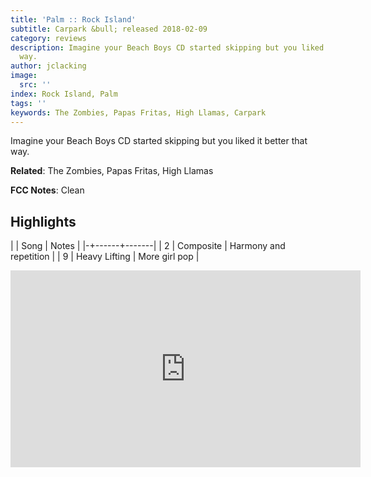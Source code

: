 ```yaml
---
title: 'Palm :: Rock Island'
subtitle: Carpark &bull; released 2018-02-09
category: reviews
description: Imagine your Beach Boys CD started skipping but you liked it better that
  way.
author: jclacking
image:
  src: ''
index: Rock Island, Palm
tags: ''
keywords: The Zombies, Papas Fritas, High Llamas, Carpark
---
```

Imagine your Beach Boys CD started skipping but you liked it better that way.<!--more-->

**Related**: The Zombies, Papas Fritas, High Llamas

**FCC Notes**: Clean

## Highlights

| | Song | Notes |
|-+------+-------|
| 2 | Composite | Harmony and repetition |
| 9 | Heavy Lifting | More girl pop |

<div class="tlo-detail-video"><iframe width="560" height="315" src="https://www.youtube.com/embed/6428kmSJhok" frameborder="0" allow="autoplay; encrypted-media" allowfullscreen></iframe></div>

